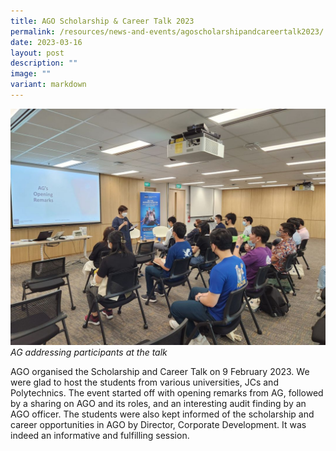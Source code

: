 ```yaml
---
title: AGO Scholarship & Career Talk 2023
permalink: /resources/news-and-events/agoscholarshipandcareertalk2023/
date: 2023-03-16
layout: post
description: ""
image: ""
variant: markdown
---
```

![](/images/News%20&%20Events%20Photos/2022/Scholarship%20Photo.jpg)
*AG addressing participants at the talk* 

AGO organised the Scholarship and Career Talk on 9 February 2023. We were glad to host the students from various universities, JCs and Polytechnics. The event started off with opening remarks from AG, followed by a sharing on AGO and its roles, and an interesting audit finding by an AGO officer. The students were also kept informed of the scholarship and career opportunities in AGO by Director, Corporate Development. It was indeed an informative and fulfilling session.